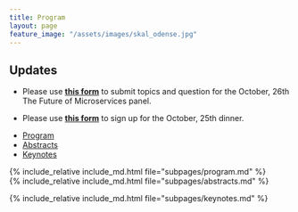 ```yaml
---
title: Program
layout: page
feature_image: "/assets/images/skal_odense.jpg"
---
```


<h2><span class="label label-info">Updates</span></h2>

 - Please use [**this form**](http://tinyurl.com/ms-panel-topics) to submit topics and question for the October, 26th The Future of Microservices panel.
 
 - Please use [**this form**](https://goo.gl/forms/BAv09swRBeQGWALO2) to sign up for the October, 25th dinner.

<ul class="nav nav-tabs nav-justified">
  <li role="presentation" class="active">
    <a href="#program">Program</a></li>
  <li role="presentation"><a href="#abstracts">Abstracts</a></li>
  <li role="presentation"><a href="#keynotes">Keynotes</a></li>
</ul>

<div class="tab-content">
<div role="tabpanel" class="tab-pane active" id="program">
  {% include_relative include_md.html file="subpages/program.md" %}
</div>

<div role="tabpanel" class="tab-pane" id="abstracts">
  {% include_relative include_md.html file="subpages/abstracts.md" %}
</div>

<div role="tabpanel" class="tab-pane" id="keynotes" markdown="1">
 
  {% include_relative include_md.html file="subpages/keynotes.md" %}

</div>

<script>
$('.nav-tabs li a').click(function (e){e.preventDefault();$(this).tab('show');})
</script>
